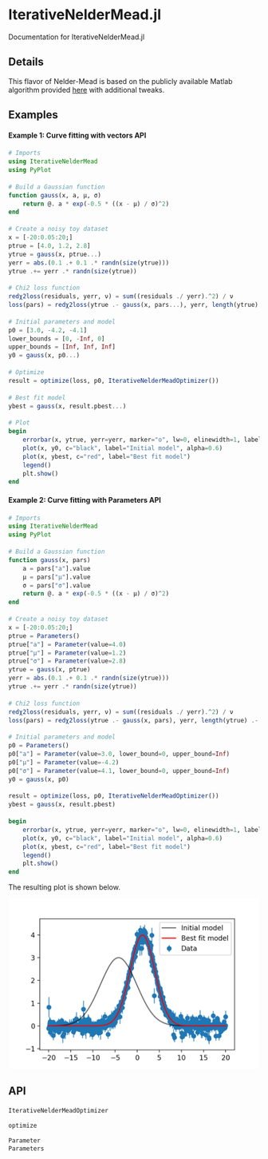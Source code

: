IterativeNelderMead.jl
======================

Documentation for IterativeNelderMead.jl

Details
-------

This flavor of Nelder-Mead is based on the publicly available Matlab algorithm provided [here](https://www.mathworks.com/matlabcentral/fileexchange/102-simps) with additional tweaks.

Examples
--------

#### Example 1: Curve fitting with vectors API

```julia
# Imports
using IterativeNelderMead
using PyPlot

# Build a Gaussian function
function gauss(x, a, μ, σ)
    return @. a * exp(-0.5 * ((x - μ) / σ)^2)
end

# Create a noisy toy dataset
x = [-20:0.05:20;]
ptrue = [4.0, 1.2, 2.8]
ytrue = gauss(x, ptrue...)
yerr = abs.(0.1 .+ 0.1 .* randn(size(ytrue)))
ytrue .+= yerr .* randn(size(ytrue))

# Chi2 loss function
redχ2loss(residuals, yerr, ν) = sum((residuals ./ yerr).^2) / ν
loss(pars) = redχ2loss(ytrue .- gauss(x, pars...), yerr, length(ytrue) .- length(pars))

# Initial parameters and model
p0 = [3.0, -4.2, -4.1]
lower_bounds = [0, -Inf, 0]
upper_bounds = [Inf, Inf, Inf]
y0 = gauss(x, p0...)

# Optimize
result = optimize(loss, p0, IterativeNelderMeadOptimizer())

# Best fit model
ybest = gauss(x, result.pbest...)

# Plot
begin
    errorbar(x, ytrue, yerr=yerr, marker="o", lw=0, elinewidth=1, label="Data", zorder=0)
    plot(x, y0, c="black", label="Initial model", alpha=0.6)
    plot(x, ybest, c="red", label="Best fit model")
    legend()
    plt.show()
end
```


#### Example 2: Curve fitting with Parameters API

```julia
# Imports
using IterativeNelderMead
using PyPlot

# Build a Gaussian function 
function gauss(x, pars)
    a = pars["a"].value
    μ = pars["μ"].value
    σ = pars["σ"].value
    return @. a * exp(-0.5 * ((x - μ) / σ)^2)
end

# Create a noisy toy dataset
x = [-20:0.05:20;]
ptrue = Parameters()
ptrue["a"] = Parameter(value=4.0)
ptrue["μ"] = Parameter(value=1.2)
ptrue["σ"] = Parameter(value=2.8)
ytrue = gauss(x, ptrue)
yerr = abs.(0.1 .+ 0.1 .* randn(size(ytrue)))
ytrue .+= yerr .* randn(size(ytrue))

# Chi2 loss function
redχ2loss(residuals, yerr, ν) = sum((residuals ./ yerr).^2) / ν
loss(pars) = redχ2loss(ytrue .- gauss(x, pars), yerr, length(ytrue) .- length(pars))

# Initial parameters and model
p0 = Parameters()
p0["a"] = Parameter(value=3.0, lower_bound=0, upper_bound=Inf)
p0["μ"] = Parameter(value=-4.2)
p0["σ"] = Parameter(value=4.1, lower_bound=0, upper_bound=Inf)
y0 = gauss(x, p0)

result = optimize(loss, p0, IterativeNelderMeadOptimizer())
ybest = gauss(x, result.pbest)

begin
    errorbar(x, ytrue, yerr=yerr, marker="o", lw=0, elinewidth=1, label="Data", zorder=0)
    plot(x, y0, c="black", label="Initial model", alpha=0.6)
    plot(x, ybest, c="red", label="Best fit model")
    legend()
    plt.show()
end
```

The resulting plot is shown below.

![Curve fitting plot](gauss_fit_example.png)

API
---

```@docs
IterativeNelderMeadOptimizer
```

```@docs
optimize
```

```@docs
Parameter
Parameters
```